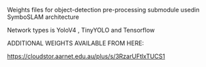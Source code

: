 Weights files for object-detection pre-processing submodule usedin SymboSLAM architecture 

Network types is YoloV4 , TinyYOLO and Tensorflow

ADDITIONAL WEIGHTS AVAILABLE FROM HERE:

https://cloudstor.aarnet.edu.au/plus/s/3RzarUFtlxTUCS1
